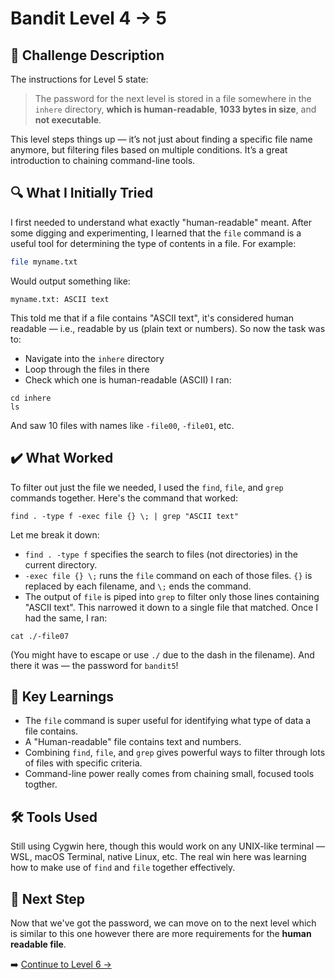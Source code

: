# Bandit Level 4 → 5

## 📝 Challenge Description
The instructions for Level 5 state:

> The password for the next level is stored in a file somewhere in the `inhere` directory, **which is human-readable**, **1033 bytes in size**, and **not executable**.

This level steps things up — it’s not just about finding a specific file name anymore, but filtering files based on multiple conditions. It’s a great introduction to chaining command-line tools.



## 🔍 What I Initially Tried 
I first needed to understand what exactly "human-readable" meant. After some digging and experimenting, I learned that the `file` command is a useful tool for determining the type of contents in a file. For example:
```bash
file myname.txt
```
Would output something like:
```
myname.txt: ASCII text
```
This told me that if a file contains "ASCII text", it's considered human readable — i.e., readable by us (plain text or numbers).
So now the task was to:
- Navigate into the `inhere` directory
- Loop through the files in there
- Check which one is human-readable (ASCII)
I ran:
```
cd inhere
ls
```
And saw 10 files with names like `-file00`, `-file01`, etc.

## ✔️ What Worked
To filter out just the file we needed, I used the `find`, `file`, and `grep` commands together. 
Here's the command that worked:
```
find . -type f -exec file {} \; | grep "ASCII text"
```
Let me break it down:
- `find . -type f` specifies the search to files (not directories) in the current directory.
- `-exec file {} \;` runs the `file` command on each of those files. `{}` is replaced by each filename, and `\;` ends the command.
- The output of `file` is piped into `grep` to filter only those lines containing "ASCII text".
This narrowed it down to a single file that matched. Once I had the same, I ran:
```
cat ./-file07
```
(You might have to escape or use `./` due to the dash in the filename). 
And there it was — the password for `bandit5`!

## 🧠 Key Learnings
- The `file` command is super useful for identifying what type of data a file contains.
- A "Human-readable" file contains text and numbers. 
- Combining `find`, `file`, and `grep` gives powerful ways to filter through lots of files with specific criteria.
- Command-line power really comes from chaining small, focused tools togther.

## 🛠️ Tools Used 
Still using Cygwin here, though this would work on any UNIX-like terminal — WSL, macOS Terminal, native Linux, etc. The real win here was learning how to make use of `find` and `file` together effectively. 

## 🔐 Next Step
Now that we've got the password, we can move on to the next level which is similar to this one however there are more requirements for the **human readable file**. 

➡️ [Continue to Level 6 →](level6.md)
